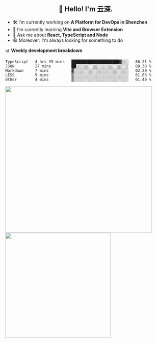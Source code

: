<h2 align="center">👋 Hello! I'm 云深.</h2>

- 🛠 I’m currently working on **A Platform for DevOps in Shenzhen**
- 🚀 I’m currently learning **Vite and Browser Extension**
- 💬 Ask me about **React, TypeScript and Node**
- 😃 Moreover: I'm always looking for something to do

📊 **Weekly development breakdown**

<!--START_SECTION:waka-->
```text
TypeScript   4 hrs 39 mins   █████████████████████▓░░░   86.21 % 
JSON         27 mins         ██░░░░░░░░░░░░░░░░░░░░░░░   08.38 % 
Markdown     7 mins          ▓░░░░░░░░░░░░░░░░░░░░░░░░   02.29 % 
LESS         5 mins          ▒░░░░░░░░░░░░░░░░░░░░░░░░   01.63 % 
Other        4 mins          ▒░░░░░░░░░░░░░░░░░░░░░░░░   01.40 % 
```
<!--END_SECTION:waka-->

<p>
<img align="left" width="460" src="https://github-readme-stats.vercel.app/api?username=theprimone&custom_title=Yuns's Github Stats&theme=graywhite&hide_border=true&disable_animations=true"/> <img align="left" width="330" src="https://github-readme-stats.vercel.app/api/top-langs/?username=theprimone&layout=compact&theme=graywhite&hide_border=true"/>
</p>
